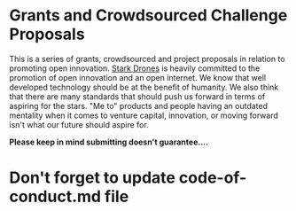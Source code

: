# Grants and Crowdsourced Challenge Proposals
This is a series of grants, crowdsourced and project proposals in relation to promoting open innovation. [Stark Drones](https://www.starkdrones.org) is heavily committed to the promotion of open innovation and an open internet. We know that well developed technology should be at the benefit of humanity. We also think that there are many standards that should push us forward in terms of aspiring for the stars. "Me to" products and people having an outdated mentality when it comes to venture capital, innovation, or moving forward isn't what our future should aspire for.

**Please keep in mind submitting doesn't guarantee....**
# Don't forget to update code-of-conduct.md file
